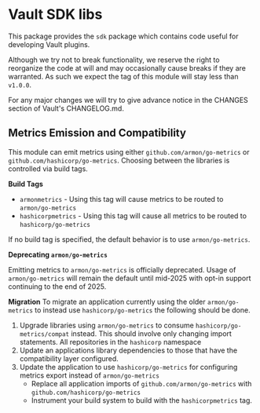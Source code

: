 Vault SDK libs
=================

This package provides the `sdk` package which contains code useful for
developing Vault plugins.

Although we try not to break functionality, we reserve the right to reorganize
the code at will and may occasionally cause breaks if they are warranted. As
such we expect the tag of this module will stay less than `v1.0.0`.

For any major changes we will try to give advance notice in the CHANGES section
of Vault's CHANGELOG.md.

## Metrics Emission and Compatibility

This module can emit metrics using either `github.com/armon/go-metrics` or `github.com/hashicorp/go-metrics`. Choosing between the libraries is controlled via build tags. 

**Build Tags**
* `armonmetrics` - Using this tag will cause metrics to be routed to `armon/go-metrics`
* `hashicorpmetrics` - Using this tag will cause all metrics to be routed to `hashicorp/go-metrics`

If no build tag is specified, the default behavior is to use `armon/go-metrics`. 

**Deprecating `armon/go-metrics`**

Emitting metrics to `armon/go-metrics` is officially deprecated. Usage of `armon/go-metrics` will remain the default until mid-2025 with opt-in support continuing to the end of 2025.

**Migration**
To migrate an application currently using the older `armon/go-metrics` to instead use `hashicorp/go-metrics` the following should be done.

1. Upgrade libraries using `armon/go-metrics` to consume `hashicorp/go-metrics/compat` instead. This should involve only changing import statements. All repositories in the `hashicorp` namespace
2. Update an applications library dependencies to those that have the compatibility layer configured.
3. Update the application to use `hashicorp/go-metrics` for configuring metrics export instead of `armon/go-metrics`
   * Replace all application imports of `github.com/armon/go-metrics` with `github.com/hashicorp/go-metrics`
   * Instrument your build system to build with the `hashicorpmetrics` tag.
